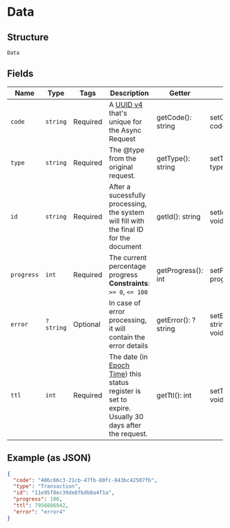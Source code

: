 
# Data

## Structure

`Data`

## Fields

| Name | Type | Tags | Description | Getter | Setter |
|  --- | --- | --- | --- | --- | --- |
| `code` | `string` | Required | A [UUID v4](https://datatracker.ietf.org/doc/html/rfc4122) that's unique for the Async Request | getCode(): string | setCode(string code): void |
| `type` | `string` | Required | The @type from the original request. | getType(): string | setType(string type): void |
| `id` | `string` | Required | After a sucessfully processing, the system will fill with the final ID for the document | getId(): string | setId(string id): void |
| `progress` | `int` | Required | The current percentage progress<br>**Constraints**: `>= 0`, `<= 100` | getProgress(): int | setProgress(int progress): void |
| `error` | `?string` | Optional | In case of error processing, it will contain the error details | getError(): ?string | setError(?string error): void |
| `ttl` | `int` | Required | The date (in [Epoch Time](https://en.wikipedia.org/wiki/Unix_time)) this status register is set to expire. Usually 30 days after the request. | getTtl(): int | setTtl(int ttl): void |

## Example (as JSON)

```json
{
  "code": "406c66c3-21cb-47fb-80fc-843bc42507fb",
  "type": "Transaction",
  "id": "11e95f8ec39de8fbdb0a4f1a",
  "progress": 100,
  "ttl": 7956886942,
  "error": "error4"
}
```

